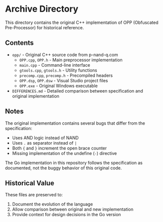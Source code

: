 # Archive Directory

This directory contains the original C++ implementation of OPP (Obfuscated Pre-Processor) for historical reference.

## Contents

- `opp/` - Original C++ source code from p-nand-q.com
  - `OPP.cpp`, `OPP.h` - Main preprocessor implementation
  - `main.cpp` - Command-line interface
  - `gtools.cpp`, `gtools.h` - Utility functions
  - `precomp.cpp`, `precomp.h` - Precompiled headers
  - `OPP.dsp`, `OPP.dsw` - Visual Studio project files
  - `OPP.exe` - Original Windows executable
- `DIFFERENCES.md` - Detailed comparison between specification and original implementation

## Notes

The original implementation contains several bugs that differ from the specification:
- Uses AND logic instead of NAND
- Uses `.` as separator instead of `|`
- Both `{` and `}` increment the open brace counter
- Missing implementation of the undefine (`-`) directive

The Go implementation in this repository follows the specification as documented, not the buggy behavior of this original code.

## Historical Value

These files are preserved to:
1. Document the evolution of the language
2. Allow comparison between original and new implementation
3. Provide context for design decisions in the Go version
